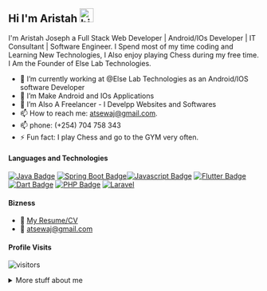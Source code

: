 ## Hi I'm Aristah <img src="https://user-images.githubusercontent.com/1303154/88677602-1635ba80-d120-11ea-84d8-d263ba5fc3c0.gif" width="28px" alt="hi">

I'm Aristah Joseph a Full Stack Web Developer | Android/IOs Developer | IT Consultant | Software Engineer. I Spend most of my time coding and Learning New Technologies, I Also enjoy playing Chess during my free time. I Am the Founder of Else Lab Technologies.




<!-- TODO: Add last video link -->

- 🔭 I’m currently working at @Else Lab Technologies as an Android/IOS software Developer
- 🤔 I’m Make Android and IOs Applications
- 🤔 I’m Also A Freelancer - I Develpp Websites and Softwares
- 📫 How to reach me: atsewaj@gmail.com.
- 📫 phone: (+254) 704 758 343
- ⚡ Fun fact: I play Chess and go to the GYM very often.

#### Languages and Technologies

<!-- TODO: Make technologies links takes you to repositories -->

[![Java Badge](https://img.shields.io/badge/-Java-FF0000?style=for-the-badge&labelColor=black&logo=java&logoColor=FF0000)](#) [![Spring Boot Badge](https://img.shields.io/badge/-SpringBoot-008000?style=for-the-badge&labelColor=black&logo=springboot&logoColor=008000)](#)[![Javascript Badge](https://img.shields.io/badge/-Javascript-F0DB4F?style=for-the-badge&labelColor=black&logo=javascript&logoColor=F0DB4F)](#) [![Flutter Badge](https://img.shields.io/badge/-Flutter-007acc?style=for-the-badge&labelColor=black&logo=flutter&logoColor=007acc)](#) [![Dart Badge](https://img.shields.io/badge/-Dart-007acc?style=for-the-badge&labelColor=black&logo=dart&logoColor=007acc)](#) [![PHP Badge](https://img.shields.io/badge/-Php-474A8A?style=for-the-badge&labelColor=black&logo=php&logoColor=474A8A)](#) [![Laravel](https://img.shields.io/badge/-Laravel-FF0000?style=for-the-badge&labelColor=black&logo=laravel&logoColor=FF0000)](#)


#### Bizness
- :paperclip: [My Resume/CV](https://github.com/Aristah254/Aristah254/blob/master/resumes/resume%20v1.0.pdf)
- :email: atsewaj@gmail.com


#### Profile Visits 

![visitors](https://visitor-badge.glitch.me/badge?page_id=Aristah254.Aristah254)

<details>
<summary>
  More stuff about me
</summary>

<br >

I love sharing knowledge and Solving Society Problems using Technology.


#### Coding Stats

<!--START_SECTION:waka-->
```text
TypeScript   15 hrs 41 mins  ████████████████████▓░░░░   82.29 % 
HTML         1 hr 50 mins    ██▒░░░░░░░░░░░░░░░░░░░░░░   09.61 % 
Markdown     1 hr 27 mins    ██░░░░░░░░░░░░░░░░░░░░░░░   07.63 % 
Other        2 mins          ░░░░░░░░░░░░░░░░░░░░░░░░░   00.25 % 
YAML         2 mins          ░░░░░░░░░░░░░░░░░░░░░░░░░   00.19 % 
```
<!--END_SECTION:waka-->

#### Github Stats

![Aristah254's github stats](https://github-readme-stats.vercel.app/api?username=Aristah254&count_private=true&theme=tokyonight&hide=contribs,prs)

</details>


